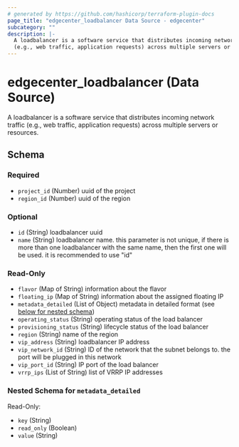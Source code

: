 ```yaml
---
# generated by https://github.com/hashicorp/terraform-plugin-docs
page_title: "edgecenter_loadbalancer Data Source - edgecenter"
subcategory: ""
description: |-
  A loadbalancer is a software service that distributes incoming network traffic
  (e.g., web traffic, application requests) across multiple servers or resources.
---
```


# edgecenter_loadbalancer (Data Source)

A loadbalancer is a software service that distributes incoming network traffic 
(e.g., web traffic, application requests) across multiple servers or resources.



<!-- schema generated by tfplugindocs -->
## Schema

### Required

- `project_id` (Number) uuid of the project
- `region_id` (Number) uuid of the region

### Optional

- `id` (String) loadbalancer uuid
- `name` (String) loadbalancer name. this parameter is not unique, if there is more than one loadbalancer with the same name, 
then the first one will be used. it is recommended to use "id"

### Read-Only

- `flavor` (Map of String) information about the flavor
- `floating_ip` (Map of String) information about the assigned floating IP
- `metadata_detailed` (List of Object) metadata in detailed format (see [below for nested schema](#nestedatt--metadata_detailed))
- `operating_status` (String) operating status of the load balancer
- `provisioning_status` (String) lifecycle status of the load balancer
- `region` (String) name of the region
- `vip_address` (String) loadbalancer IP address
- `vip_network_id` (String) ID of the network that the subnet belongs to. the port will be plugged in this network
- `vip_port_id` (String) IP port of the load balancer
- `vrrp_ips` (List of String) list of VRRP IP addresses

<a id="nestedatt--metadata_detailed"></a>
### Nested Schema for `metadata_detailed`

Read-Only:

- `key` (String)
- `read_only` (Boolean)
- `value` (String)


